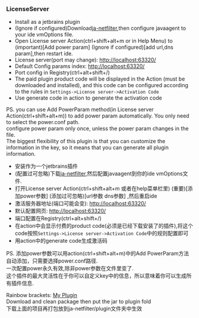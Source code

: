 <h3>LicenseServer</h3>
<ul>
  <li>Install as a jetbrains plugin</li>
  <li>(Ignore if configured)Download<a href="https://gitee.com/ja-netfilter/ja-netfilter">ja-netfilter</a>,then configure javaagent to your ide vmOptions file.</li>
  <li>Open License server Action(ctrl+shift+alt+m or in Help Menu) to (important)[Add power param] (Ignore if configured)[add url,dns param],then restart ide.</li>
  <li>License server(port may change): <a href="http://localhost:63320/">http://localhost:63320/</a></li>
  <li>Default Config params index: <a href="http://localhost:63320/">http://localhost:63320/</a></li>
  <li>Port config in Registry(ctrl+alt+shift+/)</li>
  <li>The paid plugin product code will be displayed in the Action (must be downloaded and installed), and this code can be configured according to the rules in <code>Settings->License server->Activation Code</code></li>
  <li>Use generate code in action to generate the activation code</li>
</ul>

PS. you can use Add PowerParam method(in License server Action(ctrl+shift+alt+m)) to add power param automatically. You only need to select the power.conf path.<br/>
configure power param only once, unless the power param changes in the file.<br/>
The biggest flexibility of this plugin is that you can customize the information in the key, so it means that you can generate all plugin information.

<ul>
  <li>安装作为一个jetbrains插件</li>
  <li>(配置过可忽略)下载<a href="https://gitee.com/ja-netfilter/ja-netfilter">ja-netfilter</a>,然后配置javaagent到你的ide vmOptions文件.</li>
  <li>打开License server Action(ctrl+shift+alt+m 或者在help菜单栏里) (重要)[添加power参数] (添加过可忽略)[url参数 dns参数] ,然后重启ide</li>
  <li>激活服务器地址(端口可能会变): <a href="http://localhost:63320/">http://localhost:63320/</a></li>
  <li>默认配置网页: <a href="http://localhost:63320/">http://localhost:63320/</a></li>
  <li>端口配置在Registry(ctrl+alt+shift+/)</li>
  <li>在action中会显示付费的product code(必须是已经下载安装了的插件),将这个code按照<code>Settings->License server->Activation Code</code>中的规则配置即可</li>
  <li>用action中的generate code生成激活码</li>
</ul>

PS. 添加power参数可以用action(ctrl+shift+alt+m)中的Add PowerParam方法自动添加，只需要选择power.conf路径.<br/>
一次配置power永久有效,除非power参数在文件里变了.<br/>
这个插件的最大灵活性在于你可以自定义key中的信息，所以意味着你可以生成所有插件信息.

Rainbow brackets: <a href="https://github.com/Nasller/plugin-myagent">My Plugin</a> <br/>
Download and clean package then put the jar to plugin fold<br/>
下载上面的项目再打包放到ja-netfilter/plugin文件夹中生效

